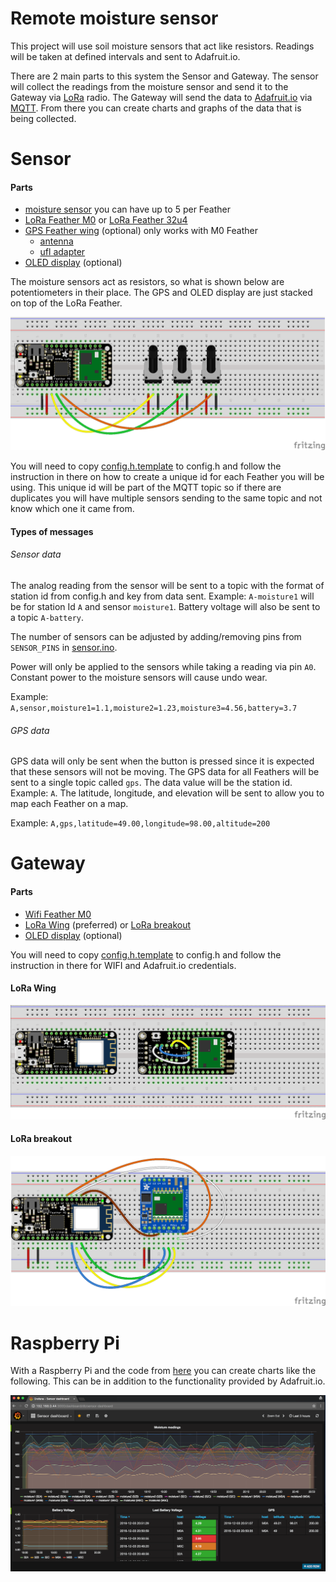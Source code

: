 # Remote moisture sensor
This project will use soil moisture sensors that act like resistors. Readings will be taken at defined intervals and sent to Adafruit.io.

There are 2 main parts to this system the Sensor and Gateway. The sensor will collect the readings from the moisture sensor and send it to the Gateway via [LoRa](https://www.lora-alliance.org/) radio. The Gateway will send the data to [Adafruit.io](https://io.adafruit.com/) via [MQTT](http://mqtt.org/). From there you can create charts and graphs of the data that is being collected.

# Sensor
#### Parts
* [moisture sensor](http://www.irrometer.com/sensors.html#wm) you can have up to 5 per Feather
* [LoRa Feather M0](https://www.adafruit.com/product/3179) or [LoRa Feather 32u4](https://www.adafruit.com/product/3078)
* [GPS Feather wing](https://www.adafruit.com/products/3133) (optional) only works with M0 Feather
  * [antenna](https://www.adafruit.com/products/960)
  * [ufl adapter](https://www.adafruit.com/products/851)
* [OLED display](https://www.adafruit.com/products/2900) (optional)

The moisture sensors act as resistors, so what is shown below are potentiometers in their place. The GPS and OLED display are just stacked on top of the LoRa Feather.

![Sensor wiring diagram](sensor/wiringDiagram.png)

You will need to copy [config.h.template](sensor/config.h.template) to config.h and follow the instruction in there on how to create a unique id for each Feather you will be using. This unique id will be part of the MQTT topic so if there are duplicates you will have multiple sensors sending to the same topic and not know which one it came from.

#### Types of messages
###### Sensor data
The analog reading from the sensor will be sent to a topic with the format of station id from config.h and key from data sent. Example: `A-moisture1` will be for station Id `A` and sensor `moisture1`. Battery voltage will also be sent to a topic `A-battery`.

The number of sensors can be adjusted by adding/removing pins from `SENSOR_PINS` in [sensor.ino](sensor/sensor.ino).

Power will only be applied to the sensors while taking a reading via pin `A0`. Constant power to the moisture sensors will cause undo wear.

Example: `A,sensor,moisture1=1.1,moisture2=1.23,moisture3=4.56,battery=3.7`
###### GPS data
GPS data will only be sent when the button is pressed since it is expected that these sensors will not be moving. The GPS data for all Feathers will be sent to a single topic called `gps`. The data value will be the station id. Example: `A`. The latitude, longitude, and elevation will be sent to allow you to map each Feather on a map.

Example: `A,gps,latitude=49.00,longitude=98.00,altitude=200`

# Gateway
#### Parts
* [Wifi Feather M0](https://www.adafruit.com/products/3010)
* [LoRa Wing](https://www.adafruit.com/products/3231) (preferred) or [LoRa breakout](https://www.adafruit.com/products/3072)
* [OLED display](https://www.adafruit.com/products/2900) (optional)

You will need to copy [config.h.template](gateway/config.h.template) to config.h and follow the instruction in there for WIFI and Adafruit.io credentials.

#### LoRa Wing
![Gateway wiring diagram for feather wing](gateway/wiringDiagramFeatherWing.png)

#### LoRa breakout
![Gateway wiring diagram for breakout](gateway/wiringDiagramBreakout.png)

# Raspberry Pi
With a Raspberry Pi and the code from [here](https://github.com/kdombeck/moisture-sensor/tree/master/raspberrypi) you can create charts like the following. This can be in addition to the functionality provided by Adafruit.io.

![Grafana on Raspberry Pi](raspberrypi/grafanaSample.png)
